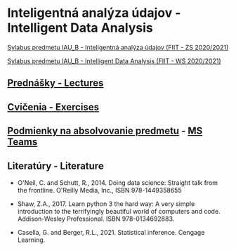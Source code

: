 #  Inteligentná analýza údajov - Intelligent Data Analysis

[Sylabus predmetu IAU_B - Inteligentná analýza údajov (FIIT - ZS 2020/2021)](https://is.stuba.sk/katalog/syllabus.pl?predmet=354704;lang=sk)

[Sylabus predmetu IAU_B - Intelligent Data Analysis (FIIT - WS 2020/2021)](https://is.stuba.sk/katalog/syllabus.pl?odkud=;zobrazit_sklad=0;zobrazit_obdobi=0;obdobi=;predmet=354704;typ=1;jazyk=3;vystup=1;lang=sk)

## [Prednášky - Lectures](https://github.com/FIIT-IAU/2020-2021/tree/master/prednasky)

## [Cvičenia - Exercises](https://github.com/FIIT-IAU/2020-2021/tree/master/cvicenia)

## [Podmienky na absolvovanie predmetu](https://github.com/FIIT-IAU/2020-2021/blob/master/rozne/README.md) - [MS Teams](https://teams.microsoft.com/l/team/19%3a2af455676bc54a39adbc74e2a51183a5%40thread.tacv2/conversations?groupId=77262e15-c891-4ab9-bc88-3de7c6d1c66f&tenantId=25733538-6b16-4aa3-8ed6-297eb79b8e06)


Literatúry - Literature
------------

- O'Neil, C. and Schutt, R., 2014. Doing data science: Straight talk from the frontline. O'Reilly Media, Inc., ISBN 978-1449358655

- Shaw, Z.A., 2017. Learn python 3 the hard way: A very simple introduction to the terrifyingly beautiful world of computers and code. Addison-Wesley Professional. ISBN 978-0134692883.

- Casella, G. and Berger, R.L., 2021. Statistical inference. Cengage Learning.
